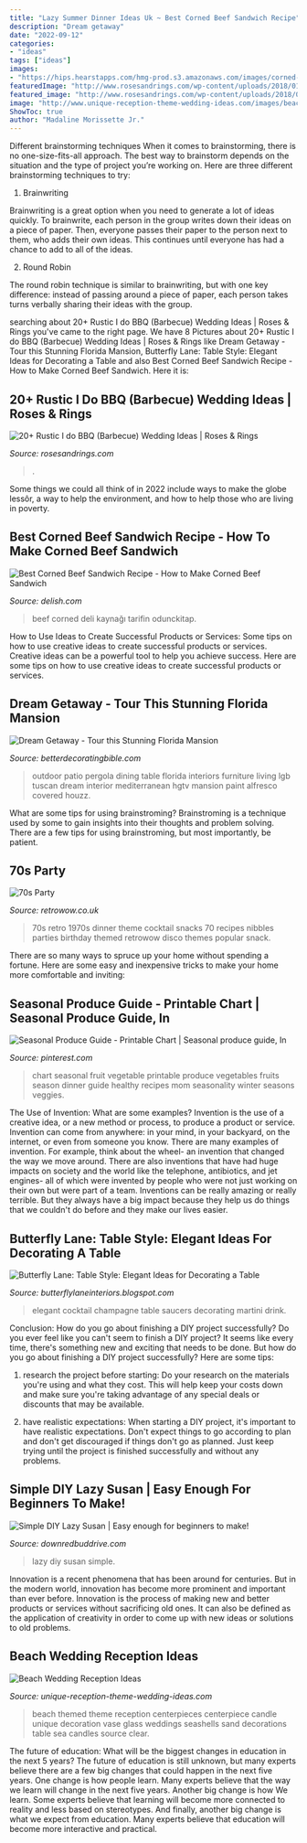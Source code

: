 ```yaml
---
title: "Lazy Summer Dinner Ideas Uk ~ Best Corned Beef Sandwich Recipe"
description: "Dream getaway"
date: "2022-09-12"
categories:
- "ideas"
tags: ["ideas"]
images:
- "https://hips.hearstapps.com/hmg-prod.s3.amazonaws.com/images/corned-beed-sandwich-horizontal-2-1551477215.png?crop=1.00xw:0.752xh;0,0.137xh&amp;resize=1200:*"
featuredImage: "http://www.rosesandrings.com/wp-content/uploads/2018/01/Country-buffet-for-a-wedding-reception-under-an-open-barn.jpg"
featured_image: "http://www.rosesandrings.com/wp-content/uploads/2018/01/Country-buffet-for-a-wedding-reception-under-an-open-barn.jpg"
image: "http://www.unique-reception-theme-wedding-ideas.com/images/beachweddingcenterpieceideas.jpg"
ShowToc: true
author: "Madaline Morissette Jr."
---
```



Different brainstorming techniques
When it comes to brainstorming, there is no one-size-fits-all approach. The best way to brainstorm depends on the situation and the type of project you’re working on. Here are three different brainstorming techniques to try:
1. Brainwriting

Brainwriting is a great option when you need to generate a lot of ideas quickly. To brainwrite, each person in the group writes down their ideas on a piece of paper. Then, everyone passes their paper to the person next to them, who adds their own ideas. This continues until everyone has had a chance to add to all of the ideas.

2. Round Robin

The round robin technique is similar to brainwriting, but with one key difference: instead of passing around a piece of paper, each person takes turns verbally sharing their ideas with the group.

	

		
searching about 20+ Rustic I do BBQ (Barbecue) Wedding Ideas | Roses &amp; Rings you've came to the right page. We have 8 Pictures about 20+ Rustic I do BBQ (Barbecue) Wedding Ideas | Roses &amp; Rings like Dream Getaway - Tour this Stunning Florida Mansion, Butterfly Lane: Table Style: Elegant Ideas for Decorating a Table and also Best Corned Beef Sandwich Recipe - How to Make Corned Beef Sandwich. Here it is:
		
    
## 20+ Rustic I Do BBQ (Barbecue) Wedding Ideas | Roses &amp; Rings

<img loading=lazy src="http://www.rosesandrings.com/wp-content/uploads/2018/01/Country-buffet-for-a-wedding-reception-under-an-open-barn.jpg" onerror="this.onerror=null;this.src='https://tse1.mm.bing.net/th?id=OIP.jL1S60AgnRAcoSQzQB9xgAHaLM&amp;pid=15.1';" alt="20+ Rustic I do BBQ (Barbecue) Wedding Ideas | Roses &amp; Rings">

_Source: rosesandrings.com_

>. 

	

Some things we could all think of in 2022 include ways to make the globe lessôr, a way to help the environment, and how to help those who are living in poverty.

    
## Best Corned Beef Sandwich Recipe - How To Make Corned Beef Sandwich

<img loading=lazy src="https://hips.hearstapps.com/hmg-prod.s3.amazonaws.com/images/corned-beed-sandwich-horizontal-2-1551477215.png?crop=1.00xw:0.752xh;0,0.137xh&amp;resize=1200:*" onerror="this.onerror=null;this.src='https://tse2.mm.bing.net/th?id=OIP.3xqCFVicd_yxrdPlR2LujwHaDt&amp;pid=15.1';" alt="Best Corned Beef Sandwich Recipe - How to Make Corned Beef Sandwich">

_Source: delish.com_

>beef corned deli kaynağı tarifin odunckitap. 

	

How to Use Ideas to Create Successful Products or Services: Some tips on how to use creative ideas to create successful products or services.
Creative ideas can be a powerful tool to help you achieve success. Here are some tips on how to use creative ideas to create successful products or services.

    
## Dream Getaway - Tour This Stunning Florida Mansion

<img loading=lazy src="http://betterdecoratingbible.com/wp-content/uploads/2013/12/outdoor-patio-dining-set-furniture.jpg" onerror="this.onerror=null;this.src='https://tse3.mm.bing.net/th?id=OIP.IQxL18HJ0QfwQObvcw4h0gHaLH&amp;pid=15.1';" alt="Dream Getaway - Tour this Stunning Florida Mansion">

_Source: betterdecoratingbible.com_

>outdoor patio pergola dining table florida interiors furniture living lgb tuscan dream interior mediterranean hgtv mansion paint alfresco covered houzz. 

	

What are some tips for using brainstroming?
Brainstroming is a technique used by some to gain insights into their thoughts and problem solving. There are a few tips for using brainstroming, but most importantly, be patient.

    
## 70s Party

<img loading=lazy src="https://www.retrowow.co.uk/retro_britain/70s/70s_party_2.jpg" onerror="this.onerror=null;this.src='https://tse4.mm.bing.net/th?id=OIP.eRspwgrbmDcH7qnT97xF-gHaFd&amp;pid=15.1';" alt="70s Party">

_Source: retrowow.co.uk_

>70s retro 1970s dinner theme cocktail snacks 70 recipes nibbles parties birthday themed retrowow disco themes popular snack. 

	

There are so many ways to spruce up your home without spending a fortune. Here are some easy and inexpensive tricks to make your home more comfortable and inviting:

    
## Seasonal Produce Guide - Printable Chart | Seasonal Produce Guide, In

<img loading=lazy src="https://i.pinimg.com/736x/bd/e1/cc/bde1ccaf94b760faf3d82631ddbe798b.jpg" onerror="this.onerror=null;this.src='https://tse1.mm.bing.net/th?id=OIP.hw6b5elktVZV-YkAqUpKPwHaJl&amp;pid=15.1';" alt="Seasonal Produce Guide - Printable Chart | Seasonal produce guide, In">

_Source: pinterest.com_

>chart seasonal fruit vegetable printable produce vegetables fruits season dinner guide healthy recipes mom seasonality winter seasons veggies. 

	

The Use of Invention: What are some examples?
Invention is the use of a creative idea, or a new method or process, to produce a product or service. Invention can come from anywhere: in your mind, in your backyard, on the internet, or even from someone you know. 
There are many examples of invention. For example, think about the wheel- an invention that changed the way we move around. There are also inventions that have had huge impacts on society and the world like the telephone, antibiotics, and jet engines- all of which were invented by people who were not just working on their own but were part of a team. 
Inventions can be really amazing or really terrible. But they always have a big impact because they help us do things that we couldn't do before and they make our lives easier.

    
## Butterfly Lane: Table Style: Elegant Ideas For Decorating A Table

<img loading=lazy src="http://2.bp.blogspot.com/-woamZ9jnEWI/T4ySfdWpjUI/AAAAAAAAAXg/yG3GVw34KH0/s1600/glhsa_2_l.jpg" onerror="this.onerror=null;this.src='https://tse3.mm.bing.net/th?id=OIP.2fVcb00iF2KdSrdkt8-U2QHaHa&amp;pid=15.1';" alt="Butterfly Lane: Table Style: Elegant Ideas for Decorating a Table">

_Source: butterflylaneinteriors.blogspot.com_

>elegant cocktail champagne table saucers decorating martini drink. 

	

Conclusion: How do you go about finishing a DIY project successfully?
Do you ever feel like you can't seem to finish a DIY project? It seems like every time, there's something new and exciting that needs to be done. But how do you go about finishing a DIY project successfully? Here are some tips: 
1. research the project before starting: Do your research on the materials you're using and what they cost. This will help keep your costs down and make sure you're taking advantage of any special deals or discounts that may be available. 

2. have realistic expectations: When starting a DIY project, it's important to have realistic expectations. Don't expect things to go according to plan and don't get discouraged if things don't go as planned. Just keep trying until the project is finished successfully and without any problems. 


    
## Simple DIY Lazy Susan | Easy Enough For Beginners To Make!

<img loading=lazy src="http://www.downredbuddrive.com/wp-content/uploads/2017/03/simple-diy-lazy-susan-fb.png" onerror="this.onerror=null;this.src='https://tse3.mm.bing.net/th?id=OIP.aqjd80M0etBCySd-8IDkowHaGN&amp;pid=15.1';" alt="Simple DIY Lazy Susan | Easy enough for beginners to make!">

_Source: downredbuddrive.com_

>lazy diy susan simple. 

	

Innovation is a recent phenomena that has been around for centuries. But in the modern world, innovation has become more prominent and important than ever before. Innovation is the process of making new and better products or services without sacrificing old ones. It can also be defined as the application of creativity in order to come up with new ideas or solutions to old problems.

    
## Beach Wedding Reception Ideas

<img loading=lazy src="http://www.unique-reception-theme-wedding-ideas.com/images/beachweddingcenterpieceideas.jpg" onerror="this.onerror=null;this.src='https://tse3.mm.bing.net/th?id=OIP.sJ67CDCmB07gB1ugHcHuMgAAAA&amp;pid=15.1';" alt="Beach Wedding Reception Ideas">

_Source: unique-reception-theme-wedding-ideas.com_

>beach themed theme reception centerpieces centerpiece candle unique decoration vase glass weddings seashells sand decorations table sea candles source clear. 

	

The future of education: What will be the biggest changes in education in the next 5 years?
The future of education is still unknown, but many experts believe there are a few big changes that could happen in the next five years. 
One change is how people learn. Many experts believe that the way we learn will change in the next five years. 
Another big change is how We learn. Some experts believe that learning will become more connected to reality and less based on stereotypes. 
And finally, another big change is what we expect from education. Many experts believe that education will become more interactive and practical.


